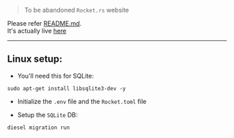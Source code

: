 > To be abandoned `Rocket.rs` website

Please refer [README.md](/markdown/README.md).  
It's actually live [here](https://alpha-sneu.xyz/)

---

## Linux setup:

- You'll need this for SQLite:
```
sudo apt-get install libsqlite3-dev -y
```

- Initialize the `.env` file and the `Rocket.toml` file

- Setup the `SQLite` DB:

```
diesel migration run
```
